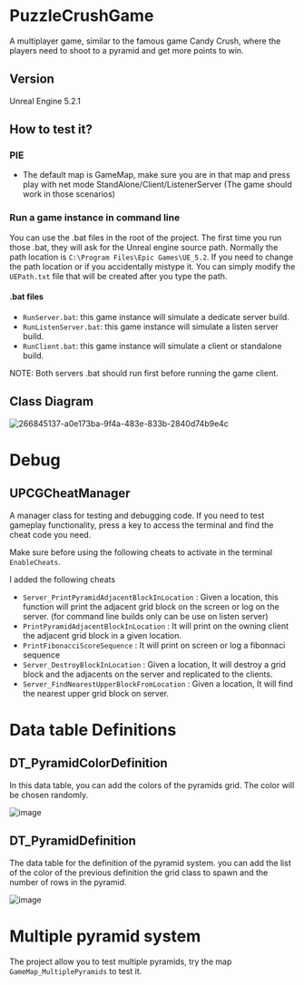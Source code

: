 # PuzzleCrushGame

A multiplayer game, similar to the famous game Candy Crush, where the players need to shoot to a pyramid and get more points to win.

## Version

Unreal Engine 5.2.1

## How to test it?

### PIE 
- The default map is GameMap, make sure you are in that map and press play with net mode StandAlone/Client/ListenerServer (The game should work in those scenarios)

### Run a game instance in command line
You can use the .bat files in the root of the project.
The first time you run those .bat, they will ask for the Unreal engine source path. Normally the path location is `C:\Program Files\Epic Games\UE_5.2`. If you need to change the path location or if you accidentally mistype it. You can simply modify the `UEPath.txt` file that will be created after you type the path.

#### .bat files
- `RunServer.bat`: this game instance will simulate a dedicate server build.
- `RunListenServer.bat`: this game instance will simulate a listen server build.
- `RunClient.bat`: this game instance will simulate a client or standalone build.

NOTE: Both servers .bat should run first before running the game client.


## Class Diagram

![266845137-a0e173ba-9f4a-483e-833b-2840d74b9e4c](https://github.com/ingridwarrior2008/PCGame/assets/1762283/9d073ca7-0dab-46a3-a26f-899a4dad33bb)


# Debug

## UPCGCheatManager
A manager class for testing and debugging code. If you need to test gameplay functionality, press a key to access the terminal and find the cheat code you need.

Make sure before using the following cheats to activate in the terminal `EnableCheats`.

I added the following cheats 

- `Server_PrintPyramidAdjacentBlockInLocation` : Given a location, this function will print the adjacent grid block on the screen or log on the server. (for command line builds only can be use on listen server)
- `PrintPyramidAdjacentBlockInLocation` : It will print on the owning client the adjacent grid block in a given location.
- `PrintFibonacciScoreSequence` : It will print on screen or log a fibonnaci sequence
- `Server_DestroyBlockInLocation` : Given a location, It will destroy a grid block and the adjacents on the server and replicated to the clients.
- `Server_FindNearestUpperBlockFromLocation` : Given a location, It will find the nearest upper grid block on server.

# Data table Definitions
## DT_PyramidColorDefinition

In this data table, you can add the colors of the pyramids grid. The color will be chosen randomly. 

![image](https://github.com/ingridwarrior2008/PCGame/assets/1762283/9a7396b4-ad25-4459-a0fe-d532c205b4e0)


## DT_PyramidDefinition

The data table for the definition of the pyramid system. you can add the list of the color of the previous definition the grid class to spawn and the number of rows in the pyramid.

![image](https://github.com/ingridwarrior2008/PCGame/assets/1762283/58d55a86-2d2c-4ae8-a876-3d6bef0276ef)


# Multiple pyramid system
The project allow you to test multiple pyramids, try the map `GameMap_MultiplePyramids` to test it.

